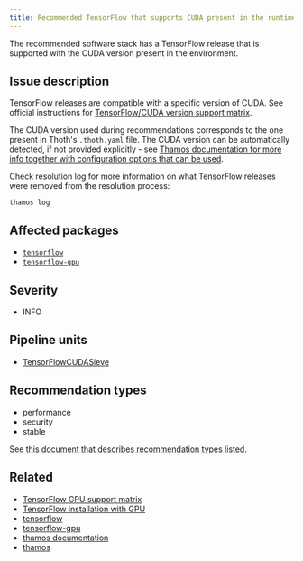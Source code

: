 ```yaml
---
title: Recommended TensorFlow that supports CUDA present in the runtime environment 
---
```


The recommended software stack has a TensorFlow release that is supported with
the CUDA version present in the environment.

## Issue description

TensorFlow releases are compatible with a specific version of CUDA. See
official instructions for [TensorFlow/CUDA version support matrix][1].

The CUDA version used during recommendations corresponds to the one present in
Thoth's ``.thoth.yaml`` file. The CUDA version can be automatically detected,
if not provided explicitly - see [Thamos documentation for more info together
with configuration options that can be used][5]. 

Check resolution log for more information on what TensorFlow releases were
removed from the resolution process:

```console
thamos log
```

## Affected packages

 * [``tensorflow``][3]
 * [``tensorflow-gpu``][4]

## Severity

 * INFO

## Pipeline units

 * [TensorFlowCUDASieve](https://thoth-station.ninja/docs/developers/adviser/thoth.adviser.sieves.html#thoth.adviser.sieves.tensorflow.TensorFlowCUDASieve)

## Recommendation types

 * performance
 * security
 * stable

See [this document that describes recommendation types
listed](http://thoth-station.ninja/recommendation-types).

## Related

 * [TensorFlow GPU support matrix][1]
 * [TensorFlow installation with GPU][2]
 * [tensorflow][3]
 * [tensorflow-gpu][4]
 * [thamos documentation][5]
 * [thamos][6]

[1]: https://www.tensorflow.org/install/source#gpu
[2]: https://www.tensorflow.org/install/gpu
[3]: https://pypi.org/project/tensorflow
[4]: https://pypi.org/project/tensorflow-gpu
[5]: https://thoth-station.ninja/docs/developers/thamos/index.html
[6]: https://pypi.org/project/thamos

